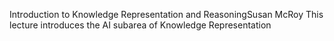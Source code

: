 Introduction to Knowledge Representation and ReasoningSusan McRoy
This lecture introduces the AI subarea of Knowledge Representation